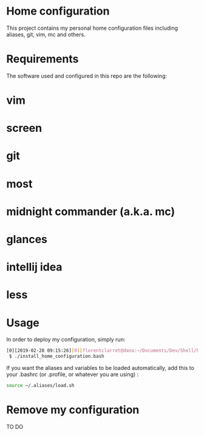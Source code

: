 # Home configuration

This project contains my personal home configuration files including aliases, git, vim, mc and others.

# Requirements

The software used and configured in this repo are the following:

# vim
# screen
# git
# most
# midnight commander (a.k.a. mc)
# glances
# intellij idea
# less

# Usage

In order to deploy my configuration, simply run:

``` bash 
[0][2019-02-28 09:15:26][0][florentclarret@dana:~/Documents/Dev/Shell/home-configuration] (branch: master)  
 $ ./install_home_configuration.bash 
```

If you want the aliases and variables to be loaded automatically, add this to your .bashrc (or .profile, or whatever you are using) :

``` bash
source ~/.aliases/load.sh
```

# Remove my configuration 

TO DO